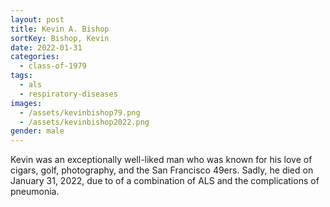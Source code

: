 ```yaml
---
layout: post
title: Kevin A. Bishop
sortKey: Bishop, Kevin
date: 2022-01-31
categories:
  - class-of-1979
tags:
  - als
  - respiratory-diseases
images:
  - /assets/kevinbishop79.png
  - /assets/kevinbishop2022.png
gender: male
---
```

Kevin was an exceptionally well-liked man who was known for his love of cigars, golf, photography, and the San Francisco 49ers. Sadly, he died on January 31, 2022, due to of a combination of ALS and the complications of pneumonia.